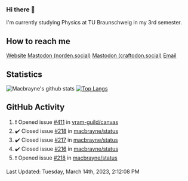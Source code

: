 ### Hi there 👋
I'm currently studying Physics at TU Braunschweig in my 3rd semester.

## How to reach me
[Website](https://florentin-schleuss.de)
<a rel="me" href="https://norden.social/@florentin">Mastodon (norden.social)</a>
<a rel="me" href="https://craftodon.social/@frodolon">Mastodon (craftodon.social)</a>
[Email](mailto:hello@macbrayne.de)

## Statistics
![Macbrayne's github stats](https://github-readme-stats.vercel.app/api?username=macbrayne&count_private=true&show_icons=true&hide_rank=true&custom_title=macbrayne's%20GitHub%20Stats)
[![Top Langs](https://github-readme-stats.vercel.app/api/top-langs/?username=macbrayne&exclude_repo=liftron&layout=compact)](https://github.com/anuraghazra/github-readme-stats)
## GitHub Activity

<!--RECENT_ACTIVITY:start-->
1. ❗️ Opened issue [#411](https://github.com/vram-guild/canvas/issues/411) in [vram-guild/canvas](https://github.com/vram-guild/canvas)
2. ✔️ Closed issue [#218](https://github.com/macbrayne/status/issues/218) in [macbrayne/status](https://github.com/macbrayne/status)
3. ✔️ Closed issue [#217](https://github.com/macbrayne/status/issues/217) in [macbrayne/status](https://github.com/macbrayne/status)
4. ✔️ Closed issue [#216](https://github.com/macbrayne/status/issues/216) in [macbrayne/status](https://github.com/macbrayne/status)
5. ❗️ Opened issue [#218](https://github.com/macbrayne/status/issues/218) in [macbrayne/status](https://github.com/macbrayne/status)
<!--RECENT_ACTIVITY:end-->

<!--RECENT_ACTIVITY:last_update-->
Last Updated: Tuesday, March 14th, 2023, 2:12:08 PM
<!--RECENT_ACTIVITY:last_update_end-->


<!--
**macbrayne/macbrayne** is a ✨ _special_ ✨ repository because its `README.md` (this file) appears on your GitHub profile.

Here are some ideas to get you started:

- 🔭 I’m currently working on ...
- 🌱 I’m currently learning ...
- 👯 I’m looking to collaborate on ...
- 🤔 I’m looking for help with ...
- 💬 Ask me about ...
- 📫 How to reach me: ...
- 😄 Pronouns: ...
- ⚡ Fun fact: ...
-->
